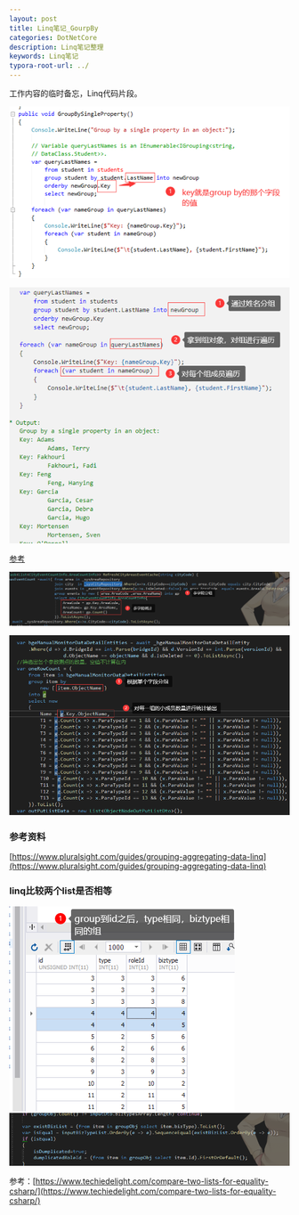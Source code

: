 ```yaml
---
layout: post
title: Linq笔记_GourpBy
categories: DotNetCore
description: Linq笔记整理
keywords: Linq笔记
typora-root-url: ../
---
```

工作内容的临时备忘，Linq代码片段。

![image-20211229005439581](/images/posts/image-20211229005439581.png)

![image-20211229005819943](/images/posts/image-20211229005819943.png)

[参考](https://docs.microsoft.com/en-us/dotnet/csharp/linq/group-query-results)

![image-20211229011525603](/images/posts/image-20211229011525603.png)

![image-20211229012041294](/images/posts/image-20211229012041294.png)



### 参考资料

[https://www.pluralsight.com/guides/grouping-aggregating-data-linq](https://www.pluralsight.com/guides/grouping-aggregating-data-linq)

### linq比较两个list是否相等

![image-20220518180210367](/images/posts/image-20220518180210367.png)![image-20220518185403773](/images/posts/image-20220518185403773.png)

参考：[https://www.techiedelight.com/compare-two-lists-for-equality-csharp/](https://www.techiedelight.com/compare-two-lists-for-equality-csharp/)
